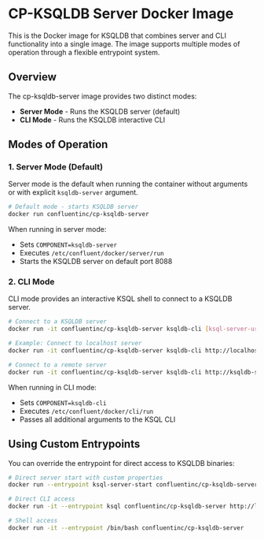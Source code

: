 # CP-KSQLDB Server Docker Image

This is the Docker image for KSQLDB that combines server and CLI functionality into a single image. The image supports multiple modes of operation through a flexible entrypoint system.

## Overview

The cp-ksqldb-server image provides two distinct modes:
- **Server Mode** - Runs the KSQLDB server (default)
- **CLI Mode** - Runs the KSQLDB interactive CLI

## Modes of Operation

### 1. Server Mode (Default)

Server mode is the default when running the container without arguments or with explicit `ksqldb-server` argument.

```bash
# Default mode - starts KSQLDB server
docker run confluentinc/cp-ksqldb-server

```

When running in server mode:
- Sets `COMPONENT=ksqldb-server`
- Executes `/etc/confluent/docker/server/run`
- Starts the KSQLDB server on default port 8088

### 2. CLI Mode

CLI mode provides an interactive KSQL shell to connect to a KSQLDB server.

```bash
# Connect to a KSQLDB server
docker run -it confluentinc/cp-ksqldb-server ksqldb-cli [ksql-server-url]

# Example: Connect to localhost server
docker run -it confluentinc/cp-ksqldb-server ksqldb-cli http://localhost:8088

# Connect to a remote server
docker run -it confluentinc/cp-ksqldb-server ksqldb-cli http://ksqldb-server:8088
```

When running in CLI mode:
- Sets `COMPONENT=ksqldb-cli`
- Executes `/etc/confluent/docker/cli/run`
- Passes all additional arguments to the KSQL CLI


## Using Custom Entrypoints

You can override the entrypoint for direct access to KSQLDB binaries:

```bash
# Direct server start with custom properties
docker run --entrypoint ksql-server-start confluentinc/cp-ksqldb-server /etc/ksqldb-server/ksqldb-server.properties

# Direct CLI access
docker run -it --entrypoint ksql confluentinc/cp-ksqldb-server http://localhost:8088

# Shell access
docker run -it --entrypoint /bin/bash confluentinc/cp-ksqldb-server
```

